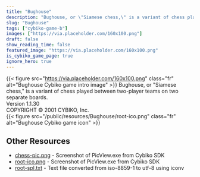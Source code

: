 ```yaml
---
title: "Bughouse"
description: "Bughouse, or \"Siamese chess,\" is a variant of chess played between two-player teams on two separate boards. Version 1.1.30 COPYRIGHT © 2001 CYBIKO, Inc.  "
slug: "Bughouse"
tags: ["cybiko-game-b"]
images: ["https://via.placeholder.com/160x100.png"]
draft: false
show_reading_time: false
featured_image: "https://via.placeholder.com/160x100.png"
is_cybiko_game_page: true
ignore_hero: true
---
```

{{< figure src="https://via.placeholder.com/160x100.png" class="fr" alt="Bughouse Cybiko game intro image" >}}
Bughouse, or "Siamese chess," is a variant of chess played between two-player teams on two separate boards. \
Version 1.1.30 \
COPYRIGHT © 2001 CYBIKO, Inc. \
 {{< figure src="/public/resources/Bughouse/root-ico.png" class="fr" alt="Bughouse Cybiko game icon" >}}

## Other Resources
* [chess-pic.png](/public/resources/Bughouse/chess-pic.png) - Screenshot of PicView.exe from Cybiko SDK
* [root-ico.png](/public/resources/Bughouse/root-ico.png) - Screenshot of PicView.exe from Cybiko SDK
* [root-spl.txt](/public/resources/Bughouse/root-spl.txt) - Text file converted from iso-8859-1 to utf-8 using iconv
